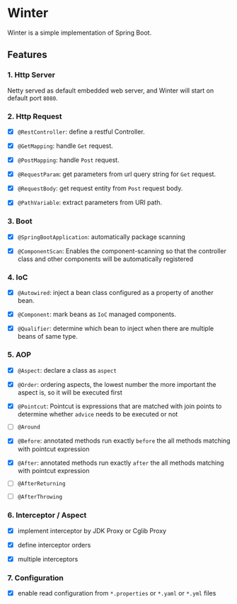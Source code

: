 # Winter

Winter is a simple implementation of Spring Boot.

## Features

### 1. Http Server

Netty served as default embedded web server, and Winter will start on default port `8080`.


### 2. Http Request

* [x] `@RestController`: define a restful Controller.
* [x] `@GetMapping`: handle `Get` request.
* [x] `@PostMapping`: handle `Post` request.
* [x] `@RequestParam`: get parameters from url query string for `Get` request.
* [x] `@RequestBody`: get request entity from `Post` request body.
* [x] `@PathVariable`: extract parameters from URI path.


### 3. Boot

* [x] `@SpringBootApplication`: automatically package scanning
* [x] `@ComponentScan`: Enables the component-scanning so that the controller class and other components will be automatically registered


### 4. IoC

* [x] `@Autowired`: inject a bean class configured as a property of another bean.
* [x] `@Component`: mark beans as `IoC` managed components. 
* [x] `@Qualifier`: determine which bean to inject when there are multiple beans of same type.


### 5. AOP

* [x] `@Aspect`: declare a class as `aspect`
* [x] `@Order`: ordering aspects, the lowest number the more important the aspect is, so it will be executed first
* [x] `@Pointcut`: Pointcut is expressions that are matched with join points to determine whether `advice` needs to be executed or not
* [ ] `@Around`
* [x] `@Before`: annotated methods run exactly `before` the all methods matching with pointcut expression
* [x] `@After`: annotated methods run exactly `after` the all methods matching with pointcut expression
* [ ] `@AfterReturning`
* [ ] `@AfterThrowing`


### 6. Interceptor / Aspect

* [x] implement interceptor by JDK Proxy or Cglib Proxy
* [x] define interceptor orders
* [x] multiple interceptors


### 7. Configuration

* [x] enable read configuration from `*.properties` or `*.yaml` or `*.yml` files 
